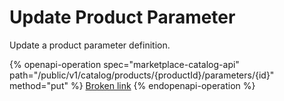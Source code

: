 # Update Product Parameter

Update a product parameter definition.

{% openapi-operation spec="marketplace-catalog-api" path="/public/v1/catalog/products/{productId}/parameters/{id}" method="put" %}
[Broken link](broken-reference)
{% endopenapi-operation %}
